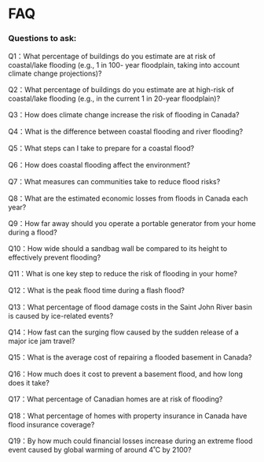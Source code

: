 # FAQ

### Questions to ask:

Q1：What percentage of buildings do you estimate are at risk of coastal/lake flooding (e.g., 1 in 100- year floodplain, taking into account climate change projections)?

Q2：What percentage of buildings do you estimate are at high-risk of coastal/lake flooding (e.g., in the current 1 in 20-year floodplain)?

Q3：How does climate change increase the risk of flooding in Canada?

Q4：What is the difference between coastal flooding and river flooding?

Q5：What steps can I take to prepare for a coastal flood?

Q6：How does coastal flooding affect the environment?

Q7：What measures can communities take to reduce flood risks?

Q8：What are the estimated economic losses from floods in Canada each year?

Q9：How far away should you operate a portable generator from your home during a flood?

Q10：How wide should a sandbag wall be compared to its height to effectively prevent flooding?

Q11：What is one key step to reduce the risk of flooding in your home?

Q12：What is the peak flood time during a flash flood?

Q13：What percentage of flood damage costs in the Saint John River basin is caused by ice-related events?

Q14：How fast can the surging flow caused by the sudden release of a major ice jam travel?

Q15：What is the average cost of repairing a flooded basement in Canada?

Q16：How much does it cost to prevent a basement flood, and how long does it take?

Q17：What percentage of Canadian homes are at risk of flooding?

Q18：What percentage of homes with property insurance in Canada have flood insurance coverage?

Q19：By how much could financial losses increase during an extreme flood event caused by global warming of around 4˚C by 2100?
